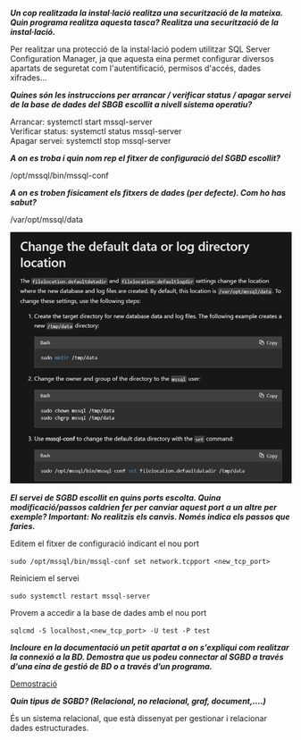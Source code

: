 ***Un cop realitzada la instal·lació realitza una securització de la mateixa. Quin programa realitza aquesta tasca? Realitza una securització de la instal·lació.***

Per realitzar una protecció de la instal·lació podem utilitzar SQL Server Configuration Manager, ja que aquesta eina permet configurar diversos apartats de seguretat com l'autentificació, permisos d'accés, dades xifrades...


***Quines són les instruccions per arrancar / verificar status / apagar servei de la base de dades del SBGB escollit a nivell sistema operatiu?***

Arrancar: systemctl start mssql-server    
Verificar status: systemctl status mssql-server    
Apagar servei: systemctl stop mssql-server  


***A on es troba i quin nom rep el fitxer de configuració del SGBD escollit?***

/opt/mssql/bin/mssql-conf

***A on es troben físicament els fitxers de dades (per defecte). Com ho has sabut?***

/var/opt/mssql/data

![Captura](/SQL.PNG)

***El servei de SGBD escollit en quins ports escolta. Quina modificació/passos caldrien fer per canviar aquest port a un altre per exemple? Important: No realitzis els canvis. Només indica els passos que faries.***

Editem el fitxer de configuració indicant el nou port

```sudo /opt/mssql/bin/mssql-conf set network.tcpport <new_tcp_port>```

Reiniciem el servei

```sudo systemctl restart mssql-server```

Provem a accedir a la base de dades amb el nou port

```sqlcmd -S localhost,<new_tcp_port> -U test -P test ```

***Incloure en la documentació un petit apartat a on s'expliqui com realitzar la connexió a la BD. Demostra que us podeu connectar al SGBD a través d’una eina de gestió de BD o  a través d’un programa.***

[Demostració](https://drive.google.com/file/d/1IfvtZyMmU2-tuAvv9whRb3NrH3jyleNd/view?usp=sharing )

***Quin tipus de SGBD? (Relacional, no relacional, graf, document,....)***

És un sistema relacional, que està dissenyat per gestionar i relacionar dades estructurades.
